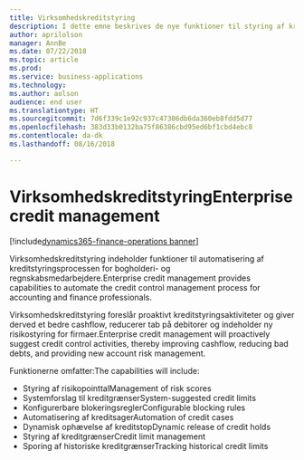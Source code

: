 ```yaml
---
title: Virksomhedskreditstyring
description: I dette emne beskrives de nye funktioner til styring af kredit i en organisation.
author: aprilolson
manager: AnnBe
ms.date: 07/22/2018
ms.topic: article
ms.prod: 
ms.service: business-applications
ms.technology: 
ms.author: aolson
audience: end user
ms.translationtype: HT
ms.sourcegitcommit: 7d6f339c1e92c937c47306db6da360eb8fdd5d77
ms.openlocfilehash: 383d33b0132ba75f86386cbd95ed6bf1cbd4ebc8
ms.contentlocale: da-dk
ms.lasthandoff: 08/16/2018

---
```


# <a name="enterprise-credit-management"></a><span data-ttu-id="94c9e-103">Virksomhedskreditstyring</span><span class="sxs-lookup"><span data-stu-id="94c9e-103">Enterprise credit management</span></span>

[!include[dynamics365-finance-operations banner](../includes/dynamics365-finance-operations.md)]

<span data-ttu-id="94c9e-104">Virksomhedskreditstyring indeholder funktioner til automatisering af kreditstyringsprocessen for bogholderi- og regnskabsmedarbejdere.</span><span class="sxs-lookup"><span data-stu-id="94c9e-104">Enterprise credit management provides capabilities to automate the credit control management process for accounting and finance professionals.</span></span>

<span data-ttu-id="94c9e-105">Virksomhedskreditstyring foreslår proaktivt kreditstyringsaktiviteter og giver derved et bedre cashflow, reducerer tab på debitorer og indeholder ny risikostyring for firmaer.</span><span class="sxs-lookup"><span data-stu-id="94c9e-105">Enterprise credit management will proactively suggest credit control activities, thereby improving cashflow, reducing bad debts, and providing new account risk management.</span></span> 

<span data-ttu-id="94c9e-106">Funktionerne omfatter:</span><span class="sxs-lookup"><span data-stu-id="94c9e-106">The capabilities will include:</span></span> 

- <span data-ttu-id="94c9e-107">Styring af risikopointtal</span><span class="sxs-lookup"><span data-stu-id="94c9e-107">Management of risk scores</span></span>
- <span data-ttu-id="94c9e-108">Systemforslag til kreditgrænser</span><span class="sxs-lookup"><span data-stu-id="94c9e-108">System-suggested credit limits</span></span>
- <span data-ttu-id="94c9e-109">Konfigurerbare blokeringsregler</span><span class="sxs-lookup"><span data-stu-id="94c9e-109">Configurable blocking rules</span></span>
- <span data-ttu-id="94c9e-110">Automatisering af kreditsager</span><span class="sxs-lookup"><span data-stu-id="94c9e-110">Automation of credit cases</span></span>
- <span data-ttu-id="94c9e-111">Dynamisk ophævelse af kreditstop</span><span class="sxs-lookup"><span data-stu-id="94c9e-111">Dynamic release of credit holds</span></span>
- <span data-ttu-id="94c9e-112">Styring af kreditgrænser</span><span class="sxs-lookup"><span data-stu-id="94c9e-112">Credit limit management</span></span>
- <span data-ttu-id="94c9e-113">Sporing af historiske kreditgrænser</span><span class="sxs-lookup"><span data-stu-id="94c9e-113">Tracking historical credit limits</span></span>

